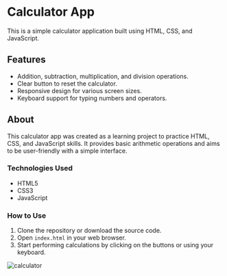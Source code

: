 # Calculator App

This is a simple calculator application built using HTML, CSS, and JavaScript.

## Features

- Addition, subtraction, multiplication, and division operations.
- Clear button to reset the calculator.
- Responsive design for various screen sizes.
- Keyboard support for typing numbers and operators.

## About

This calculator app was created as a learning project to practice HTML, CSS, and JavaScript skills. It provides basic arithmetic operations and aims to be user-friendly with a simple interface.

### Technologies Used

- HTML5
- CSS3
- JavaScript

### How to Use

1. Clone the repository or download the source code.
2. Open `index.html` in your web browser.
3. Start performing calculations by clicking on the buttons or using your keyboard.
<img src="image/ss.png" alt="calculator">

